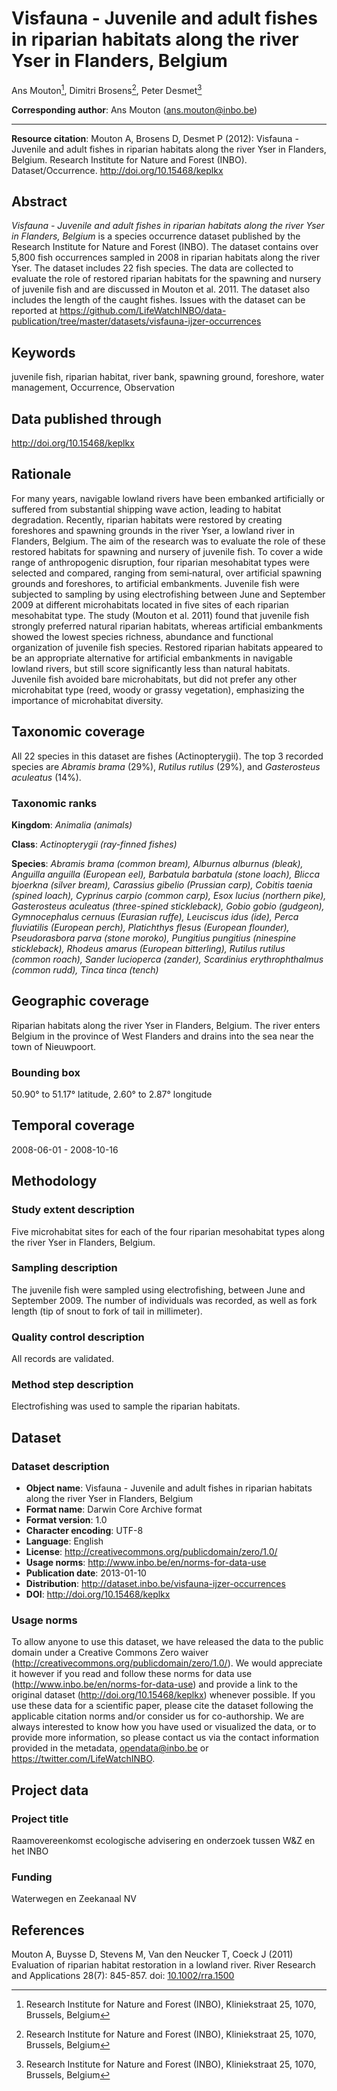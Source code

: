# Visfauna - Juvenile and adult fishes in riparian habitats along the river Yser in Flanders, Belgium

Ans Mouton[^1], Dimitri Brosens[^1], Peter Desmet[^1]

[^1]: Research Institute for Nature and Forest (INBO), Kliniekstraat 25, 1070, Brussels, Belgium

**Corresponding author**: Ans Mouton (ans.mouton@inbo.be)

---

**Resource citation**: Mouton A, Brosens D, Desmet P (2012): Visfauna - Juvenile and adult fishes in riparian habitats along the river Yser in Flanders, Belgium. Research Institute for Nature and Forest (INBO). Dataset/Occurrence. http://doi.org/10.15468/keplkx

## Abstract

*Visfauna - Juvenile and adult fishes in riparian habitats along the river Yser in Flanders, Belgium* is a species occurrence dataset published by the Research Institute for Nature and Forest (INBO). The dataset contains over 5,800 fish occurrences sampled in 2008 in riparian habitats along the river Yser. The dataset includes 22 fish species. The data are collected to evaluate the role of restored riparian habitats for the spawning and nursery of juvenile fish and are discussed in Mouton et al. 2011. The dataset also includes the length of the caught fishes. Issues with the dataset can be reported at https://github.com/LifeWatchINBO/data-publication/tree/master/datasets/visfauna-ijzer-occurrences

## Keywords

juvenile fish, riparian habitat, river bank, spawning ground, foreshore, water management, Occurrence, Observation

## Data published through

http://doi.org/10.15468/keplkx

## Rationale

For many years, navigable lowland rivers have been embanked artificially or suffered from substantial shipping wave action, leading to habitat degradation. Recently, riparian habitats were restored by creating foreshores and spawning grounds in the river Yser, a lowland river in Flanders, Belgium. The aim of the research was to evaluate the role of these restored habitats for spawning and nursery of juvenile fish. To cover a wide range of anthropogenic disruption, four riparian mesohabitat types were selected and compared, ranging from semi‐natural, over artificial spawning grounds and foreshores, to artificial embankments. Juvenile fish were subjected to sampling by using electrofishing between June and September 2009 at different microhabitats located in five sites of each riparian mesohabitat type. The study (Mouton et al. 2011) found that juvenile fish strongly preferred natural riparian habitats, whereas artificial embankments showed the lowest species richness, abundance and functional organization of juvenile fish species. Restored riparian habitats appeared to be an appropriate alternative for artificial embankments in navigable lowland rivers, but still score significantly less than natural habitats. Juvenile fish avoided bare microhabitats, but did not prefer any other microhabitat type (reed, woody or grassy vegetation), emphasizing the importance of microhabitat diversity.

## Taxonomic coverage

All 22 species in this dataset are fishes (Actinopterygii). The top 3 recorded species are *Abramis brama* (29%), *Rutilus rutilus* (29%), and *Gasterosteus aculeatus* (14%).

### Taxonomic ranks

**Kingdom**: *Animalia (animals)*

**Class**: *Actinopterygii (ray-finned fishes)*

**Species**: *Abramis brama (common bream), Alburnus alburnus (bleak), Anguilla anguilla (European eel), Barbatula barbatula (stone loach), Blicca bjoerkna (silver bream), Carassius gibelio (Prussian carp), Cobitis taenia (spined loach), Cyprinus carpio (common carp), Esox lucius (northern pike), Gasterosteus aculeatus (three-spined stickleback), Gobio gobio (gudgeon), Gymnocephalus cernuus (Eurasian ruffe), Leuciscus idus (ide), Perca fluviatilis (European perch), Platichthys flesus (European flounder), Pseudorasbora parva (stone moroko), Pungitius pungitius (ninespine stickleback), Rhodeus amarus (European bitterling), Rutilus rutilus (common roach), Sander lucioperca (zander), Scardinius erythrophthalmus (common rudd), Tinca tinca (tench)*

## Geographic coverage

Riparian habitats along the river Yser in Flanders, Belgium. The river enters Belgium in the province of West Flanders and drains into the sea near the town of Nieuwpoort.

### Bounding box

50.90° to 51.17° latitude, 2.60° to 2.87° longitude

## Temporal coverage

2008-06-01 - 2008-10-16

## Methodology

### Study extent description

Five microhabitat sites for each of the four riparian mesohabitat types along the river Yser in Flanders, Belgium.

### Sampling description

The juvenile fish were sampled using electrofishing, between June and September 2009. The number of individuals was recorded, as well as fork length (tip of snout to fork of tail in millimeter).

### Quality control description

All records are validated.

### Method step description

Electrofishing was used to sample the riparian habitats.

## Dataset

### Dataset description

* **Object name**: Visfauna - Juvenile and adult fishes in riparian habitats along the river Yser in Flanders, Belgium
* **Format name**: Darwin Core Archive format
* **Format version**: 1.0
* **Character encoding**: UTF-8
* **Language**: English
* **License**: http://creativecommons.org/publicdomain/zero/1.0/
* **Usage norms**: http://www.inbo.be/en/norms-for-data-use
* **Publication date**: 2013-01-10
* **Distribution**: http://dataset.inbo.be/visfauna-ijzer-occurrences
* **DOI**: http://doi.org/10.15468/keplkx

### Usage norms

To allow anyone to use this dataset, we have released the data to the public domain under a Creative Commons Zero waiver (http://creativecommons.org/publicdomain/zero/1.0/). We would appreciate it however if you read and follow these norms for data use (http://www.inbo.be/en/norms-for-data-use) and provide a link to the original dataset (http://doi.org/10.15468/keplkx) whenever possible. If you use these data for a scientific paper, please cite the dataset following the applicable citation norms and/or consider us for co-authorship. We are always interested to know how you have used or visualized the data, or to provide more information, so please contact us via the contact information provided in the metadata, opendata@inbo.be or https://twitter.com/LifeWatchINBO.

## Project data

### Project title

Raamovereenkomst ecologische advisering en onderzoek tussen W&Z en het INBO

### Funding

Waterwegen en Zeekanaal NV

## References

Mouton A, Buysse D, Stevens M, Van den Neucker T, Coeck J (2011) Evaluation of riparian habitat restoration in a lowland river. River Research and Applications 28(7): 845-857. doi: [10.1002/rra.1500](http://doi.org/10.1002/rra.1500)
